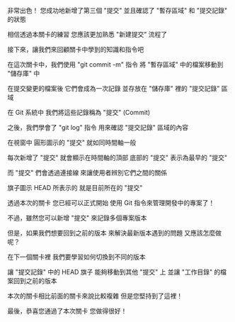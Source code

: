 非常出色！
您成功地新增了第三個 "提交"
並且確認了 "暫存區域" 和 "提交記錄" 的狀態

相信透過本關卡的練習
您應該更加熟悉 "新建提交" 流程了

接下來，讓我們來回顧關卡中學到的知識和指令吧

在這次關卡中，我們使用 "git commit -m" 指令
將 "暫存區域" 中的檔案移動到 "儲存庫" 中

在提交變更的檔案後
它們會成為一次記錄
並存放在 "儲存庫" 裡的 "提交記錄" 區域

在 Git 系統中
我們將這些記錄稱為 "提交" (Commit)

之後，我們學會了 "git log" 指令
用來確認 "提交記錄" 區域的內容

在視窗中
圓形圖示的 "提交" 就如同時間軸一般

每次新增了 "提交"
就會顯示在時間軸的頂部
底部的 "提交" 表示為最早的 "提交"

而 "提交" 們會透過連接線
來讓使用者辨別它們之間的關係

旗子圖示 HEAD 所表示的
就是目前所在的 "提交" 

透過本次的關卡
您已經可以正式開始
使用 Git 指令來管理開發中的專案了！

不過，雖然您可以新增 "提交"
來記錄多個專案版本

但是，如果我們想要回到之前的版本
來解決最新版本遇到的問題
又應該怎麼做呢？

在下一個關卡裡
我們要學習如何切換到不同的版本

讓 "提交記錄" 中的 HEAD 旗子
能夠移動到其他 "提交" 上
並讓 "工作目錄" 的檔案回到之前的版本

本次的關卡相比前面的關卡來說比較複雜
但是您堅持到了這裡！

最後，恭喜您通過了本次關卡
您做得很好！